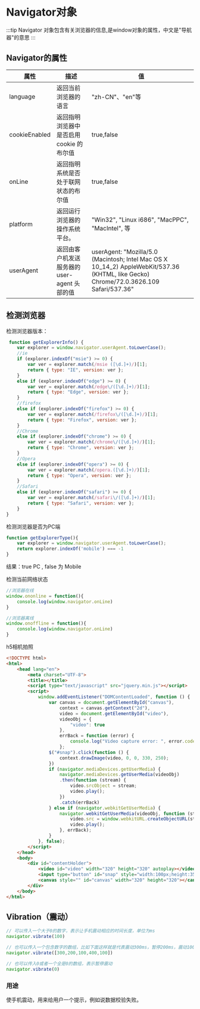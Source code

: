 # Navigator对象

:::tip Navigator
对象包含有关浏览器的信息,是window对象的属性，中文是"导航器"的意思
:::

## Navigator的属性

| 属性          | 描述                                         | 值                                                           |
| ------------- | -------------------------------------------- | ------------------------------------------------------------ |
| language      | 返回当前浏览器的语言                         | "zh-CN"、"en"等                                              |
| cookieEnabled | 返回指明浏览器中是否启用 cookie 的布尔值     | true,false                                                   |
| onLine        | 返回指明系统是否处于联网状态的布尔值         | true,false                                                   |
| platform      | 返回运行浏览器的操作系统平台。               | "Win32", "Linux i686", "MacPPC", "MacIntel", 等              |
| userAgent     | 返回由客户机发送服务器的 user-agent 头部的值 | userAgent: "Mozilla/5.0 (Macintosh; Intel Mac OS X 10_14_2) AppleWebKit/537.36 (KHTML, like Gecko) Chrome/72.0.3626.109 Safari/537.36" |

## 检测浏览器

检测浏览器版本：

```js
 function getExplorerInfo() {
    var explorer = window.navigator.userAgent.toLowerCase();
    //ie
    if (explorer.indexOf("msie") >= 0) {
        var ver = explorer.match(/msie ([\d.]+)/)[1];
        return { type: "IE", version: ver };
    }
    else if (explorer.indexOf("edge") >= 0) {
        var ver = explorer.match(/edge\/([\d.]+)/)[1];
        return { type: "Edge", version: ver };
    }
    //firefox
    else if (explorer.indexOf("firefox") >= 0) {
        var ver = explorer.match(/firefox\/([\d.]+)/)[1];
        return { type: "Firefox", version: ver };
    }
    //Chrome
    else if (explorer.indexOf("chrome") >= 0) {
        var ver = explorer.match(/chrome\/([\d.]+)/)[1];
        return { type: "Chrome", version: ver };
    }
    //Opera
    else if (explorer.indexOf("opera") >= 0) {
        var ver = explorer.match(/opera.([\d.]+)/)[1];
        return { type: "Opera", version: ver };
    }
    //Safari
    else if (explorer.indexOf("safari") >= 0) {
        var ver = explorer.match(/safari\/([\d.]+)/)[1];
        return { type: "Safari", version: ver };
    }
}
```

检测浏览器是否为PC端

```js
function getExplorerType(){
    var explorer = window.navigator.userAgent.toLowerCase();
    return explorer.indexOf('mobile') === -1
}
```

结果：true PC , false 为 Mobile

检测当前网络状态

```js
//浏览器在线
window.ononline = function(){
    console.log(window.navigator.onLine)
}

//浏览器离线
window.onoffline = function(){
    console.log(window.navigator.onLine)
}
```

h5相机拍照

```html
<!DOCTYPE html>
<html>
    <head lang="en">
        <meta charset="UTF-8">
        <title></title>
        <script type="text/javascript" src="jquery.min.js"></script>
        <script>
            window.addEventListener("DOMContentLoaded", function () {
                var canvas = document.getElementById("canvas"),
                    context = canvas.getContext("2d"),
                    video = document.getElementById("video"),
                    videoObj = {
                        "video": true
                    },
                    errBack = function (error) {
                        console.log("Video capture error: ", error.code);
                    };
                $("#snap").click(function () {
                    context.drawImage(video, 0, 0, 330, 250);
                })
                if (navigator.mediaDevices.getUserMedia) {
                    navigator.mediaDevices.getUserMedia(videoObj)
                    .then(function (stream) {
                        video.srcObject = stream;
                        video.play();
                    })
                    .catch(errBack)
                } else if (navigator.webkitGetUserMedia) {
                    navigator.webkitGetUserMedia(videoObj, function (stream) {
                        video.src = window.webkitURL.createObjectURL(stream);
                        video.play();
                    }, errBack);
                }
            }, false);
        </script>
    </head>    
    <body>
        <div id="contentHolder">
            <video id="video" width="320" height="320" autoplay></video>
            <input type="button" id="snap" style="width:100px;height:35px;" value="拍 照" />
            <canvas style="" id="canvas" width="320" height="320"></canvas>
        </div>
    </body>
</html>
```

## Vibration（震动）

```js
// 可以传入一个大于0的数字，表示让手机震动相应的时间长度，单位为ms
navigator.vibrate(100)

// 也可以传入一个包含数字的数组，比如下面这样就是代表震动300ms，暂停200ms，震动100ms，暂停400ms，震动100ms
navigator.vibrate([300,200,100,400,100])

// 也可以传入0或者一个全是0的数组，表示暂停震动
navigator.vibrate(0)
```

### 用途

使手机震动，用来给用户一个提示，例如说数据校验失败。
